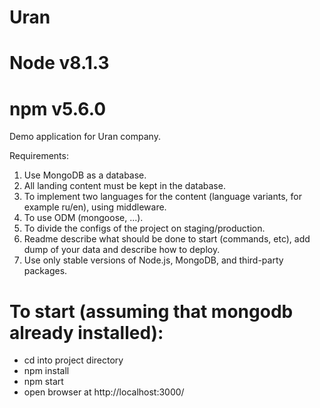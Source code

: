 # Uran

# Node v8.1.3
# npm v5.6.0

Demo application for Uran company.

Requirements:
1) Use MongoDB as a database.
2) All landing content must be kept in the database.
3) To implement two languages for the content (language variants, for
example ru/en), using middleware.
4) To use ODM (mongoose, ...).
5) To divide the configs of the project on staging/production.
6) Readme describe what should be done to start (commands, etc), add
dump of your data and describe how to deploy.
7) Use only stable versions of Node.js, MongoDB, and third-party packages.

# To start  (assuming that mongodb already installed):

- cd into project directory
- npm install
- npm start
- open browser at http://localhost:3000/
